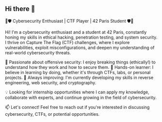 ## Hi there 👋


🦠🛡️ Cybersecurity Enthusiast | CTF Player | 42 Paris Student 🛡️🦠

Hi! I'm a cybersecurity enthusiast and a student at 42 Paris, constantly honing my skills in ethical hacking, penetration testing, and system security.
I thrive on Capture The Flag (CTF) challenges, where I explore vulnerabilities, exploit misconfigurations, and deepen my understanding of real-world cybersecurity threats.

🔹 Passionate about offensive security: I enjoy breaking things (ethically!) to understand how they work and how to secure them.
🔹 Hands-on learner: I believe in learning by doing, whether it's through CTFs, labs, or personal projects.
🔹 Always improving: I'm currently developing my skills in reverse engineering, web security, and cryptography.

💡 Looking for internship opportunities where I can apply my knowledge, collaborate with experts, and continue growing in the field of cybersecurity.

📫 Let's connect! Feel free to reach out if you're interested in discussing cybersecurity, CTFs, or potential opportunities.
